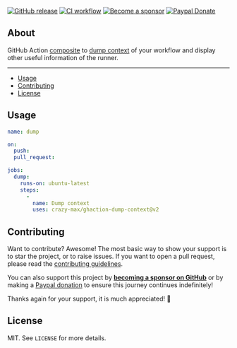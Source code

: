 [![GitHub release](https://img.shields.io/github/release/crazy-max/ghaction-dump-context.svg?style=flat-square)](https://github.com/crazy-max/ghaction-dump-context/releases/latest)
[![CI workflow](https://img.shields.io/github/actions/workflow/status/crazy-max/ghaction-dump-context/ci.yml?branch=master&label=ci&logo=github&style=flat-square)](https://github.com/crazy-max/ghaction-dump-context/actions?workflow=test)
[![Become a sponsor](https://img.shields.io/badge/sponsor-crazy--max-181717.svg?logo=github&style=flat-square)](https://github.com/sponsors/crazy-max)
[![Paypal Donate](https://img.shields.io/badge/donate-paypal-00457c.svg?logo=paypal&style=flat-square)](https://www.paypal.me/crazyws)

## About

GitHub Action [composite](https://docs.github.com/en/actions/creating-actions/creating-a-composite-run-steps-action)
to [dump context](https://docs.github.com/en/actions/learn-github-actions/contexts#example-printing-context-information-to-the-log-file)
of your workflow and display other useful information of the runner.

___

* [Usage](#usage)
* [Contributing](#contributing)
* [License](#license)

## Usage

```yaml
name: dump

on:
  push:
  pull_request:

jobs:
  dump:
    runs-on: ubuntu-latest
    steps:
      -
        name: Dump context
        uses: crazy-max/ghaction-dump-context@v2
```

## Contributing

Want to contribute? Awesome! The most basic way to show your support is to star the project, or to raise issues. If
you want to open a pull request, please read the [contributing guidelines](.github/CONTRIBUTING.md).

You can also support this project by [**becoming a sponsor on GitHub**](https://github.com/sponsors/crazy-max) or by
making a [Paypal donation](https://www.paypal.me/crazyws) to ensure this journey continues indefinitely!

Thanks again for your support, it is much appreciated! :pray:

## License

MIT. See `LICENSE` for more details.
